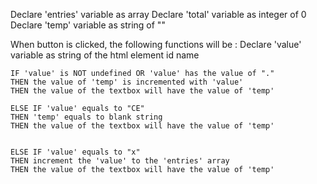 Declare 'entries' variable as array
Declare 'total' variable as integer of 0
Declare 'temp' variable as string of ""

When button is clicked, the following functions will be :
    Declare 'value' variable as string of the html element id name

    IF 'value' is NOT undefined OR 'value' has the value of "."
    THEN the value of 'temp' is incremented with 'value'
    THEN the value of the textbox will have the value of 'temp'

    ELSE IF 'value' equals to "CE"
    THEN 'temp' equals to blank string
    THEN the value of the textbox will have the value of 'temp'


    ELSE IF 'value' equals to "x"
    THEN increment the 'value' to the 'entries' array
    THEN the value of the textbox will have the value of 'temp'